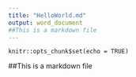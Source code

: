 ```yaml
---
title: "HelloWorld.md"
output: word_document
##This is a markdown file
---
```


```{r setup, include=FALSE}
knitr::opts_chunk$set(echo = TRUE)
```
##This is a markdown file
